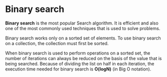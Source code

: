# Binary search

**Binary search** is the most popular Search algorithm. It is efficient and also one of the most commonly used techniques that is used to solve problems.

Binary search works only on a sorted set of elements. To use binary search on a collection, the collection must first be sorted.

When binary search is used to perform operations on a sorted set, the number of iterations can always be reduced on the basis of the value that is being searched. Because of dividing the list on half in each iteration, the execution time needed for binary search is  **O(logN)** (in Big O notation). 